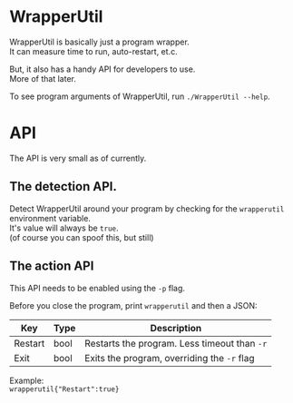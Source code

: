 # WrapperUtil

WrapperUtil is basically just a program wrapper.  
It can measure time to run, auto-restart, et.c.

But, it also has a handy API for developers to use.  
More of that later.

To see program arguments of WrapperUtil, run `./WrapperUtil --help`.

# API

The API is very small as of currently.  

## The detection API.
Detect WrapperUtil around your program by checking for the `wrapperutil` environment variable.  
It's value will always be `true`.  
(of course you can spoof this, but still)

## The action API
This API needs to be enabled using the `-p` flag.

Before you close the program, print `wrapperutil` and then a JSON:

| Key     | Type | Description                                  |
|---------|------| -------------------------------------------  |
| Restart | bool | Restarts the program. Less timeout than `-r` |
| Exit    | bool | Exits the program, overriding the `-r` flag  |

Example:  
```wrapperutil{"Restart":true}```

